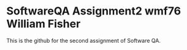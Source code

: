 # SoftwareQA Assignment2 wmf76 William Fisher

This is the github for the second assignment of Software QA.
